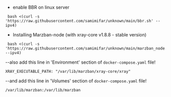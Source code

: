 - enable BBR on linux server
```
 bash <(curl -s 'https://raw.githubusercontent.com/samimifar/unknown/main/bbr.sh' --ipv4)
```

- Installing Marzban-node (with xray-core v1.8.8 - stable version)
```
 bash <(curl -s 'https://raw.githubusercontent.com/samimifar/unknown/main/marzban_node.sh' --ipv4)
```
--also add this line in 'Environment' section of `docker-compose.yaml` file!
```
XRAY_EXECUTABLE_PATH: "/var/lib/marzban/xray-core/xray"
```
--and add this line in 'Volumes' section of `docker-compose.yaml` file!
```
/var/lib/marzban:/var/lib/marzban
```
